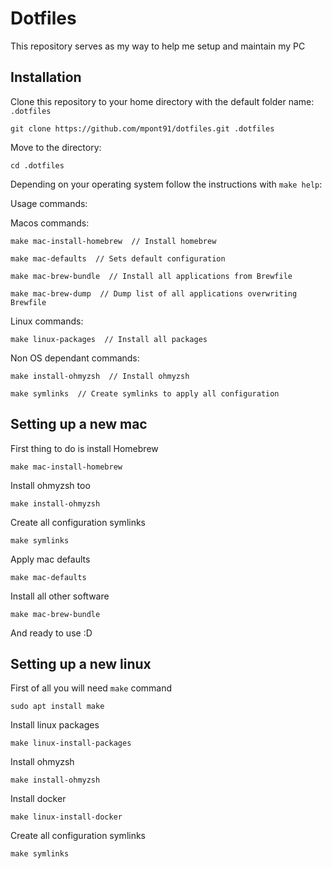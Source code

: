 # Dotfiles
This repository serves as my way to help me setup and maintain my PC

## Installation
Clone this repository to your home directory with the default folder name: `.dotfiles`

```shell
git clone https://github.com/mpont91/dotfiles.git .dotfiles
```

Move to the directory:
```shell
cd .dotfiles
```

Depending on your operating system follow the instructions with `make help`:

Usage commands:

Macos commands:

```
make mac-install-homebrew  // Install homebrew
```

```
make mac-defaults  // Sets default configuration
```

```
make mac-brew-bundle  // Install all applications from Brewfile
```

```
make mac-brew-dump  // Dump list of all applications overwriting Brewfile
```

Linux commands:
```
make linux-packages  // Install all packages
```

Non OS dependant commands:
```
make install-ohmyzsh  // Install ohmyzsh
```
```
make symlinks  // Create symlinks to apply all configuration
```


## Setting up a new mac

First thing to do is install Homebrew

```
make mac-install-homebrew
```

Install ohmyzsh too

```
make install-ohmyzsh
```

Create all configuration symlinks

```
make symlinks
```

Apply mac defaults

```
make mac-defaults
```

Install all other software

```
make mac-brew-bundle
```

And ready to use :D

## Setting up a new linux

First of all you will need `make` command

```
sudo apt install make
```

Install linux packages

```
make linux-install-packages
```

Install ohmyzsh

```
make install-ohmyzsh
```

Install docker

```
make linux-install-docker
```

Create all configuration symlinks

```
make symlinks
```